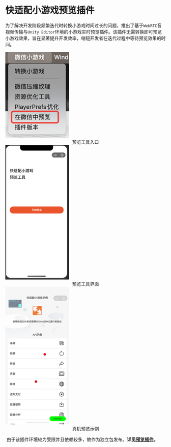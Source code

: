 # **快适配小游戏预览插件**

​    为了解决开发阶段频繁迭代时转换小游戏时间过长的问题，推出了基于`WebRTC`音视频传输与`Unity Editor`环境的小游戏实时预览插件。该插件无需转换即可预览小游戏效果，旨在显著提升开发效率，缩短开发者在迭代过程中等待预览效果的时间。

<img src="../image/wechatpreview/wechatpreview1.png" alt="wechatpreview1" style="width: 200px;"/>

<center>预览工具入口</center>

<img src="../image/wechatpreview/wechatpreview2.png" alt="wechatpreview2" style="width: 200px;" />

<center>预览工具界面</center>

<img src="../image/wechatpreview/wechatpreview3.jpg" alt="wechatpreview3" style="width: 200px;" />

<center>真机预览示例</center>

​    由于该插件环境较为受限并且依赖较多，故作为独立包发布。**详见[预览插件](https://github.com/wechat-miniprogram/minigame-unity-wechat-preview)。**